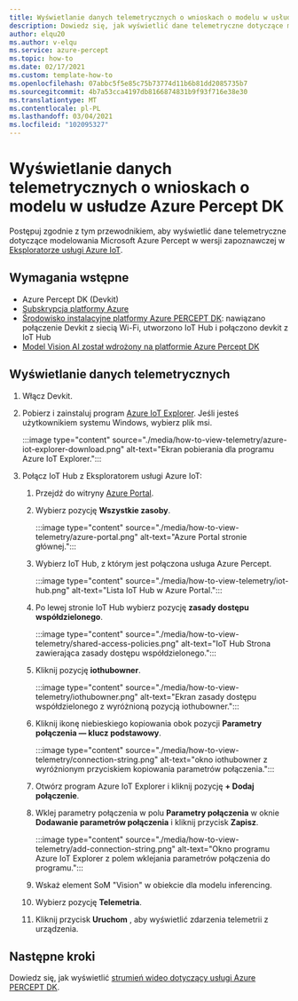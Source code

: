 ```yaml
---
title: Wyświetlanie danych telemetrycznych o wnioskach o modelu w usłudze Azure Percept DK
description: Dowiedz się, jak wyświetlić dane telemetryczne dotyczące modelowania Percept w wersji zapoznawczej platformy Azure w programie Azure IoT Explorer
author: elqu20
ms.author: v-elqu
ms.service: azure-percept
ms.topic: how-to
ms.date: 02/17/2021
ms.custom: template-how-to
ms.openlocfilehash: 07abbc5f5e85c75b73774d11b6b81dd2085735b7
ms.sourcegitcommit: 4b7a53cca4197db8166874831b9f93f716e38e30
ms.translationtype: MT
ms.contentlocale: pl-PL
ms.lasthandoff: 03/04/2021
ms.locfileid: "102095327"
---
```

# <a name="view-your-azure-percept-dks-model-inference-telemetry"></a>Wyświetlanie danych telemetrycznych o wnioskach o modelu w usłudze Azure Percept DK

Postępuj zgodnie z tym przewodnikiem, aby wyświetlić dane telemetryczne dotyczące modelowania Microsoft Azure Percept w wersji zapoznawczej w [Eksploratorze usługi Azure IoT](https://github.com/Azure/azure-iot-explorer/releases).

## <a name="prerequisites"></a>Wymagania wstępne

- Azure Percept DK (Devkit)
- [Subskrypcja platformy Azure](https://azure.microsoft.com/free/)
- [Środowisko instalacyjne platformy Azure PERCEPT DK](./quickstart-percept-dk-set-up.md): nawiązano połączenie Devkit z siecią Wi-Fi, utworzono IoT Hub i połączono devkit z IoT Hub
- [Model Vision AI został wdrożony na platformie Azure Percept DK](./how-to-deploy-model.md)

## <a name="view-telemetry"></a>Wyświetlanie danych telemetrycznych

1. Włącz Devkit.

1. Pobierz i zainstaluj program [Azure IoT Explorer](https://github.com/Azure/azure-iot-explorer/releases). Jeśli jesteś użytkownikiem systemu Windows, wybierz plik msi.

    :::image type="content" source="./media/how-to-view-telemetry/azure-iot-explorer-download.png" alt-text="Ekran pobierania dla programu Azure IoT Explorer.":::

1. Połącz IoT Hub z Eksploratorem usługi Azure IoT:

    1. Przejdź do witryny [Azure Portal](https://portal.azure.com).

    1. Wybierz pozycję **Wszystkie zasoby**.

        :::image type="content" source="./media/how-to-view-telemetry/azure-portal.png" alt-text="Azure Portal stronie głównej.":::

    1. Wybierz IoT Hub, z którym jest połączona usługa Azure Percept.

        :::image type="content" source="./media/how-to-view-telemetry/iot-hub.png" alt-text="Lista IoT Hub w Azure Portal.":::

    1. Po lewej stronie IoT Hub wybierz pozycję **zasady dostępu współdzielonego**.

        :::image type="content" source="./media/how-to-view-telemetry/shared-access-policies.png" alt-text="IoT Hub Strona zawierająca zasady dostępu współdzielonego.":::

    1. Kliknij pozycję **iothubowner**.

        :::image type="content" source="./media/how-to-view-telemetry/iothubowner.png" alt-text="Ekran zasady dostępu współdzielonego z wyróżnioną pozycją iothubowner.":::

    1. Kliknij ikonę niebieskiego kopiowania obok pozycji **Parametry połączenia — klucz podstawowy**.

        :::image type="content" source="./media/how-to-view-telemetry/connection-string.png" alt-text="okno iothubowner z wyróżnionym przyciskiem kopiowania parametrów połączenia.":::

    1. Otwórz program Azure IoT Explorer i kliknij pozycję **+ Dodaj połączenie**.

    1. Wklej parametry połączenia w polu **Parametry połączenia** w oknie **Dodawanie parametrów połączenia** i kliknij przycisk **Zapisz**.

        :::image type="content" source="./media/how-to-view-telemetry/add-connection-string.png" alt-text="Okno programu Azure IoT Explorer z polem wklejania parametrów połączenia do programu.":::

    1. Wskaż element SoM "Vision" w obiekcie dla modelu inferencing.

    1. Wybierz pozycję **Telemetria**.

    1. Kliknij przycisk **Uruchom** , aby wyświetlić zdarzenia telemetrii z urządzenia.

## <a name="next-steps"></a>Następne kroki
Dowiedz się, jak wyświetlić [strumień wideo dotyczący usługi Azure PERCEPT DK](./how-to-view-video-stream.md).